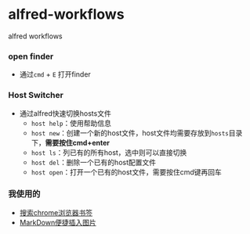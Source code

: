 # alfred-workflows
alfred workflows

### open finder
* 通过`cmd` + `E` 打开finder
### Host Switcher
* 通过alfred快速切换hosts文件
    * `host help`：使用帮助信息
    * `host new`：创建一个新的host文件，host文件均需要存放到`hosts`目录下，**需要按住cmd+enter**
    * `host ls`：列已有的所有host，选中则可以直接切换
    * `host del`：删除一个已有的host配置文件
    * `host open`：打开一个已有的host文件，需要按住cmd键再回车

### 我使用的
* [搜索chrome浏览器书签](http://mdreizin.github.io/alfred-workflows/#chrome-bookmarks)
* [MarkDown便捷插入图片](https://github.com/ArloZ/markdown-img-upload)

